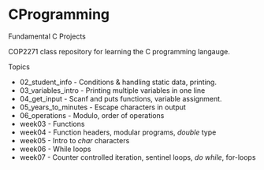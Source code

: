 # CProgramming
Fundamental C Projects

COP2271 class repository for learning the C programming langauge.

Topics
+ 02_student_info - Conditions & handling static data, printing.
+ 03_variables_intro - Printing multiple variables in one line
+ 04_get_input - Scanf and puts functions, variable assignment.
+ 05_years_to_minutes - Escape characters in output
+ 06_operations - Modulo, order of operations
+ week03 - Functions
+ week04 - Function headers, modular programs, *double* type
+ week05 - Intro to *char* characters
+ week06 - While loops
+ week07 - Counter controlled iteration, sentinel loops, *do while*, for-loops

